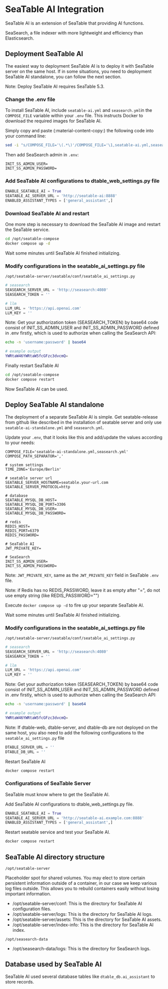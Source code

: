 # SeaTable AI Integration

SeaTable AI is an extension of SeaTable that providing AI functions.

SeaSearch, a file indexer with more lightweight and efficiency than Elasticsearch.

## Deployment SeaTable AI

The easiest way to deployment SeaTable AI is to deploy it with SeaTable server on the same host. If in some situations, you need to deployment SeaTable AI standalone, you can follow the next section.

Note: Deploy SeaTable AI requires SeaTable 5.3.

### Change the .env file

To install SeaTable AI, include `seatable-ai.yml` and `seasearch.yml`in the `COMPOSE_FILE` variable within your `.env` file. This instructs Docker to download the required images for SeaTable AI.

Simply copy and paste (:material-content-copy:) the following code into your command line:

```bash
sed -i "s/COMPOSE_FILE='\(.*\)'/COMPOSE_FILE='\1,seatable-ai.yml,seasearch.yml'/" /opt/seatable-compose/.env
```

Then add SeaSearch admin in `.env`:

```env
INIT_SS_ADMIN_USER=
INIT_SS_ADMIN_PASSWORD=
```

### Add SeaTable AI configurations to dtable_web_settings.py file

```py
ENABLE_SEATABLE_AI = True
SEATABLE_AI_SERVER_URL = 'http://seatable-ai:8888'
ENABLED_ASSISTANT_TYPES = ['general_assistant',]
```

### Download SeaTable AI and restart

One more step is necessary to download the SeaTable AI image and restart the SeaTable service.

```bash
cd /opt/seatable-compose
docker compose up -d
```

Wait some minutes until SeaTable AI finished initializing.

### Modify configurations in the seatable_ai_settings.py file

`/opt/seatable-server/seatable/conf/seatable_ai_settings.py`

```py
# seasearch
SEASEARCH_SERVER_URL = 'http://seasearch:4080'
SEASEARCH_TOKEN = ''

# llm
LLM_URL = 'https://api.openai.com'
LLM_KEY = ''
```

Note: Get your authorization token (SEASEARCH_TOKEN) by base64 code consist of INIT_SS_ADMIN_USER and INIT_SS_ADMIN_PASSWORD defined in .env firstly, which is used to authorize when calling the SeaSearch API:

```bash
echo -n 'username:password' | base64

# example output
YWRtaW46YWRtaW5fcGFzc3dvcmQ=
```

Finally restart SeaTable AI

```bash
cd /opt/seatable-compose
docker compose restart
```

Now SeaTable AI can be used.

## Deploy SeaTable AI standalone

The deployment of a separate SeaTable AI is simple. Get seatable-release from github like described in the installation of seatable server and only use `seatable-ai-standalone.yml` and `seasearch.yml`.

Update your `.env`, that it looks like this and add/update the values according to your needs:

```env
COMPOSE_FILE='seatable-ai-standalone.yml,seasearch.yml'
COMPOSE_PATH_SEPARATOR=','

# system settings
TIME_ZONE='Europe/Berlin'

# seatable server url
SEATABLE_SERVER_HOSTNAME=seatable.your-url.com
SEATABLE_SERVER_PROTOCOL=http

# database
SEATABLE_MYSQL_DB_HOST=
SEATABLE_MYSQL_DB_PORT=3306
SEATABLE_MYSQL_DB_USER=
SEATABLE_MYSQL_DB_PASSWORD=

# redis
REDIS_HOST=
REDIS_PORT=6379
REDIS_PASSWORD=

# SeaTable AI
JWT_PRIVATE_KEY=

# SeaSearch
INIT_SS_ADMIN_USER=
INIT_SS_ADMIN_PASSWORD=
```

Note: `JWT_PRIVATE_KEY`, same as the `JWT_PRIVATE_KEY` field in SeaTable `.env` file.

Note: if Redis has no REDIS_PASSWORD, leave it as empty after "=", do not use empty string (like REDIS_PASSWORD="")

Execute `docker compose up -d` to fire up your separate SeaTable AI.

Wait some minutes until SeaTable AI finished initializing.

### Modify configurations in the seatable_ai_settings.py file

`/opt/seatable-server/seatable/conf/seatable_ai_settings.py`

```py
# seasearch
SEASEARCH_SERVER_URL = 'http://seasearch:4080'
SEASEARCH_TOKEN = ''

# llm
LLM_URL = 'https://api.openai.com'
LLM_KEY = ''
```

Note: Get your authorization token (SEASEARCH_TOKEN) by base64 code consist of INIT_SS_ADMIN_USER and INIT_SS_ADMIN_PASSWORD defined in .env firstly, which is used to authorize when calling the SeaSearch API:

```bash
echo -n 'username:password' | base64

# example output
YWRtaW46YWRtaW5fcGFzc3dvcmQ=
```

Note: If dtable-web, dtable-server, and dtable-db are not deployed on the same host, you also need to add the following configurations to the `seatable_ai_settings.py` file

```py
DTABLE_SERVER_URL = ''
DTABLE_DB_URL = ''
```

Restart SeaTable AI

```bash
docker compose restart
```

### Configurations of SeaTable Server

SeaTable must know where to get the SeaTable AI.

Add SeaTable AI configurations to dtable_web_settings.py file.

```py
ENABLE_SEATABLE_AI = True
SEATABLE_AI_SERVER_URL = 'http://seatable-ai.example.com:8888'
ENABLED_ASSISTANT_TYPES = ['general_assistant',]
```

Restart seatable service and test your SeaTable AI.

```bash
docker compose restart
```

## SeaTable AI directory structure

`/opt/seatable-server`

Placeholder spot for shared volumes. You may elect to store certain persistent information outside of a container, in our case we keep various log files outside. This allows you to rebuild containers easily without losing important information.

* /opt/seatable-server/conf: This is the directory for SeaTable AI configuration files.
* /opt/seatable-server/logs: This is the directory for SeaTable AI logs.
* /opt/seatable-server/assets: This is the directory for SeaTable AI assets.
* /opt/seatable-server/index-info: This is the directory for SeaTable AI index.

`/opt/seasearch-data`

* /opt/seasearch-data/logs: This is the directory for SeaSearch logs.

## Database used by SeaTable AI

SeaTable AI used several database tables like `dtable_db.ai_assistant` to store records.
